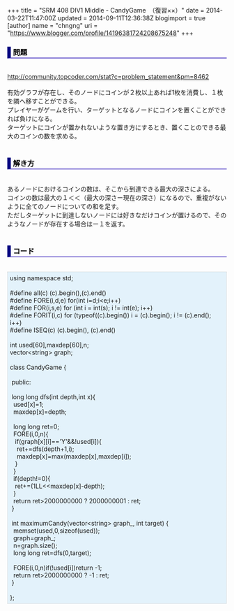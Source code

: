 +++
title = "SRM 408 DIV1 Middle - CandyGame　（復習××）"
date = 2014-03-22T11:47:00Z
updated = 2014-09-11T12:36:38Z
blogimport = true 
[author]
	name = "chngng"
	uri = "https://www.blogger.com/profile/14196381724208675248"
+++

<div dir="ltr" style="text-align: left;" trbidi="on"><h3 style="border-bottom: 2px solid slateblue; border-left: 8px solid navy; color: black; padding: 0px 0px 1px 5px;">問題 </h3><br /><a href="http://community.topcoder.com/stat?c=problem_statement&amp;pm=8462" target="_blank">http://community.topcoder.com/stat?c=problem_statement&amp;pm=8462</a><br /><br />有効グラフが存在し、そのノードにコインが２枚以上あれば1枚を消費し、１枚を隣へ移すことができる。<br />プレイヤーがゲームを行い、ターゲットとなるノードにコインを置くことができれば負けになる。<br />ターゲットにコインが置かれないような置き方にするとき、置くことのできる最大のコインの数を求める。<br /><br /><h3 style="border-bottom: 2px solid slateblue; border-left: 8px solid navy; color: black; padding: 0px 0px 1px 5px;">解き方 </h3><br />あるノードにおけるコインの数は、そこから到達できる最大の深さによる。<br />コインの数は最大の１＜＜（最大の深さー現在の深さ）になるので、重複がないように全てのノードについての和を足す。<br />ただしターゲットに到達しないノードには好きなだけコインが置けるので、そのようなノードが存在する場合はー１を返す。<br /><br /><h3 style="border-bottom: 2px solid slateblue; border-left: 8px solid navy; color: black; padding: 0px 0px 1px 5px;">コード </h3><br /><div style="background-color: #e3f2fb; border: 1px dotted #CCCCCC; padding: 5px;">using namespace std;<br /><br />#define all(c) (c).begin(),(c).end()<br />#define FORE(i,d,e) for(int i=d;i&lt;e;i++)<br />#define FOR(i,s,e) for (int i = int(s); i != int(e); i++)<br />#define FORIT(i,c) for (typeof((c).begin()) i = (c).begin(); i != (c).end(); i++)<br />#define ISEQ(c) (c).begin(), (c).end()<br /><br />int used[60],maxdep[60],n;<br />vector&lt;string&gt; graph;<br /><br />class CandyGame {<br /><br /><span class="Apple-tab-span" style="white-space: pre;"> </span>public:<br /><br /><span class="Apple-tab-span" style="white-space: pre;"> </span>long long dfs(int depth,int x){<br /><span class="Apple-tab-span" style="white-space: pre;">  </span>used[x]=1;<br /><span class="Apple-tab-span" style="white-space: pre;">  </span>maxdep[x]=depth;<br /><br /><span class="Apple-tab-span" style="white-space: pre;">  </span>long long ret=0;<br /><span class="Apple-tab-span" style="white-space: pre;">  </span>FORE(i,0,n){<br /><span class="Apple-tab-span" style="white-space: pre;">   </span>if(graph[x][i]=='Y'&amp;&amp;!used[i]){<br /><span class="Apple-tab-span" style="white-space: pre;">    </span>ret+=dfs(depth+1,i);<br /><span class="Apple-tab-span" style="white-space: pre;">    </span>maxdep[x]=max(maxdep[x],maxdep[i]);<br /><span class="Apple-tab-span" style="white-space: pre;">   </span>}<br /><span class="Apple-tab-span" style="white-space: pre;">  </span>}<br /><span class="Apple-tab-span" style="white-space: pre;">  </span>if(depth!=0){<br /><span class="Apple-tab-span" style="white-space: pre;">   </span>ret+=(1LL&lt;&lt;maxdep[x]-depth);<br /><span class="Apple-tab-span" style="white-space: pre;">  </span>}<br /><span class="Apple-tab-span" style="white-space: pre;">  </span>return ret&gt;2000000000 ? 2000000001 : ret;<br /><span class="Apple-tab-span" style="white-space: pre;"> </span>}<br /><br /><span class="Apple-tab-span" style="white-space: pre;"> </span>int maximumCandy(vector&lt;string&gt; graph_, int target) {<br /><span class="Apple-tab-span" style="white-space: pre;">  </span>memset(used,0,sizeof(used));<br /><span class="Apple-tab-span" style="white-space: pre;">  </span>graph=graph_;<br /><span class="Apple-tab-span" style="white-space: pre;">  </span>n=graph.size();<br /><span class="Apple-tab-span" style="white-space: pre;">  </span>long long ret=dfs(0,target);<br /><br /><span class="Apple-tab-span" style="white-space: pre;">  </span>FORE(i,0,n)if(!used[i])return -1;<br /><span class="Apple-tab-span" style="white-space: pre;">  </span>return ret&gt;2000000000 ? -1 : ret;<br /><span class="Apple-tab-span" style="white-space: pre;"> </span>}<br /><br />};</div></div>
